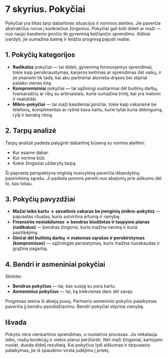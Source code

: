 # 7 skyrius. Pokyčiai

Pokyčiai yra tiltas tarp dabartinės situacijos ir norimos ateities. Jie paverčia abstrakčius norus į konkrečius žingsnius. Pokyčiai gali būti dideli ar maži — nuo naujo kasdienio įpročio iki gyvenimą keičiančio sprendimo. Aiškiai įvardyti, jie sumažina baimę ir leidžia progresą pajusti realiai.

## 1. Pokyčių kategorijos

- **Radikalūs** pokyčiai — tai dideli, gyvenimą formuojantys sprendimai, tokie kaip persikraustymas, karjeros keitimas ar sprendimas dėl vaikų, ir jie įmanomi tik tada, kai abu partneriai atsineša drąsos bei stipriai palaiko vienas kitą.
- **Kompromisiniai** pokyčiai — tai sąžiningi susitarimai dėl buitinių darbų, tvarkaraščių ar ribų su artimaisiais, kurie sumažina trintį, kai yra matomi ir realistiški.
- **Mikro-pokyčiai** — tai maži kasdieniai įpročiai, tokie kaip vakarienė be telefonų, komplimentas ar rytinė kava kartu, kurie tyliai kuria dėkingumą, ryšį ir bendrą ritmą.

## 2. Tarpų analizė

Tarpų analizė padeda palyginti dabartinę būseną su norima ateitimi:

- Kur esame dabar.
- Kur norime būti.
- Kokie žingsniai uždarytų tarpą.

Ši paprasta perspektyva miglotą nusivylimą paverčia išbandytinų pasirinkimų sąrašu. Ji padeda poroms pereiti nuo abejonių prie aiškumo dėl to, kas toliau.

## 3. Pokyčių pavyzdžiai

- **Mažai laiko kartu → savaitinis vakaras be įrenginių (mikro-pokytis)** — paprastas ritualas, kuris sutvirtina artumą ir ramybę.
- **Finansinis nestabilumas → bendras biudžetas ir taupymo planas (radikalus)** — bendras žingsnis, kuris mažina nerimą ir kuria pasitikėjimą.
- **Ginčai dėl buitinių darbų → matomas sąrašas ir perskirstymas (kompromisas)** — sąžiningas perstatymas, kuris mažina nuoskaudas ir grąžina pagarbą.

## 4. Bendri ir asmeniniai pokyčiai

Skirkite:

- **Bendrus pokyčius** — tai, kas susiję su pora kartu.
- **Asmeninius pokyčius** — tai, ką kiekvienas daro dėl savęs.

Progresas ateina iš abiejų pusių. Partnerio asmeninio pokyčio palaikymas paverčia jį bendru pasididžiavimu. Bendri pokyčiai stiprina vienybę.

## Išvada

Pokytis nėra vienkartinis sprendimas, o nuolatinis procesas. Jis reikalauja laiko, mažų korekcijų ir vietos planui peržiūrėti. Net maži žingsniai, kartojami nuolat, duoda didelį rezultatą. Kai pokyčius lydi aiškumas ir tarpusavio palaikymas, jie iš spaudimo virsta judėjimu į priekį.

